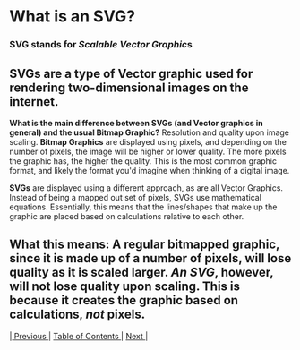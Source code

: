 # What is an SVG?
### **SVG** stands for *Scalable Vector Graphic*s
SVGs are a type of Vector graphic used for rendering two-dimensional images on the internet.
---

**What is the main difference between SVGs (and Vector graphics in general) and the usual Bitmap Graphic?**
Resolution and quality upon image scaling.
**Bitmap Graphics** are displayed using pixels, and depending on the number of pixels,
the image will be higher or lower quality. The more pixels the graphic has, the higher
the quality. This is the most common graphic format, and likely the format you'd imagine
when thinking of a digital image.

**SVGs** are displayed using a different approach, as are all Vector Graphics. Instead of being a mapped out set of
pixels, SVGs use mathematical equations. Essentially, this means that the lines/shapes 
that make up the graphic are placed based on calculations relative to each other.

**What this means:**
A regular bitmapped graphic, since it is made up of a number of pixels, will lose quality
as it is scaled larger.
*An SVG*, however, will **not** lose quality upon scaling. This is because it creates the
graphic based on calculations, *not* pixels. 
---
|[ Previous ](README.md) |   [ Table of Contents ](README.md)  |  [ Next ](Page3.md)|
